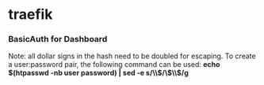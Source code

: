 # traefik

### BasicAuth for Dashboard 
Note: all dollar signs in the hash need to be doubled for escaping. To create a user:password pair,
the following command can be used: **echo $(htpasswd -nb user password) | sed -e s/\\$/\\$\\$/g**